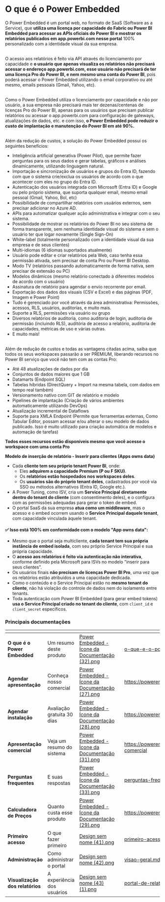 # O que é o Power Embedded

O Power Embedded é um portal web, no formato de SaaS (Software as a Service), que **utiliza uma licença por capacidade do Fabric ou Power BI Embedded para acessar as APIs oficiais do Power BI e mostrar os relatórios publicados em app.powerbi.com nesse portal** 100% personalizado com a identidade visual da sua empresa.

\
O acesso aos relatórios é feito via API através do licenciamento por capacidade e **o usuário que apenas visualiza os relatórios não precisará acessar o endereço app.powerbi.com, esse usuário não precisará de ter uma licença Pro do Power BI, e nem mesmo uma conta do Power BI**, pois poderá acessar o Power Embedded utilizando o email corporativo ou até mesmo, emails pessoais (Gmail, Yahoo, etc).

\
Como o Power Embedded utiliza o licenciamento por capacidade e não por usuário, a sua empresa não precisará mais ter dezenas/centenas de licenças Pro do Power BI, apenas para os usuários que precisam publicar relatórios ou acessar o app.powerbi.com para configuração de gateways, atualizações de dados, etc. e com isso, **o Power Embedded pode reduzir o custo de implantação e manutenção do Power BI em até 90%.**

\
Além da redução de custos, a solução do Power Embedded possui os seguintes benefícios:

* Inteligência artificial generativa (Power Pilot), que permite fazer perguntas para os seus dados e gerar tabelas, gráficos e análises dinamicamente, utilizando linguagem natural.
* Importação e sincronização de usuários e grupos do Entra ID, fazendo com que o sistema crie/exclua os usuários de acordo com o que acontecer com eles no grupo do Entra ID.
* Autenticação dos usuários integrada com Microsoft (Entra ID) e Google ou pelo próprio sistema, que suporta qualquer email, mesmo email pessoal (Gmail, Yahoo, Bol, etc)
* Possibilidade de compartilhar relatórios com usuários externos, sem precisar adicionar no Azure AD.
* APIs para automatizar qualquer ação administrativa e integrar com o seu sistema.
* Possibilidade de mostrar os relatórios do Power BI no seu sistema de forma transparente, sem nenhuma identidade visual do sistema e sem o usuário ter que logar novamente (Single Sign-On)
* White-label (totalmente personalizado com a identidade visual da sua empresa e de seus clientes)
* Multi-idiomas (6 idiomas suportados atualmente)
* Usuário pode editar e criar relatórios pela Web, caso tenha essa permissão ativada, sem precisar de conta Pro ou Power BI Desktop.
* Modo TV (relatórios passando automaticamente de forma nativa, sem precisar de extensão ou PC)
* Modelos dinâmicos (mesmo relatório conectado à diferentes modelos de acordo com o usuário)
* Assinatura de relatório para agendar o envio recorrente por email.
* Exportação dos dados dos visuais (CSV e Excel) e das páginas (PDF, Imagem e Power Point)
* Tudo é gerenciado por você através da área administrativa: Permissões, acessos, RLS, usuários, auditorias, e muito mais.
* Suporte a RLS, permissões via usuário ou grupo
* Diversos relatórios de auditoria, como auditoria de login, auditoria de permissão (incluindo RLS), auditória de acesso a relatório, auditoria de capacidades, métricas de uso e várias outras.
* E muito mais!

\
Além de redução de custos e todas as vantagens citadas acima, saiba que todos os seus workspaces passarão a ser PREMIUM, liberando recursos no Power BI serviço que você não tem com as contas Pro:

* Até 48 atualizações de dados por dia
* Conjuntos de dados maiores que 1 GB
* Datamarts (Endpoint SQL)
* Tabelas híbridas (DirectQuery + Import na mesma tabela, com dados em tempo real também)
* Versionamento nativo com GIT de relatório e modelo
* Pipelines de implantação (Criação de vários ambientes automaticamente utilizando DevOps)
* Atualização incremental de Dataflows
* Suporte para XMLA Endpoint (Permite que ferramentas externas, Como Tabular Editor, possam acessar e/ou alterar o seu modelo de dados publicado. Isso é muito utilizado para criação automática de modelos e automação de tarefas)

**Todos esses recursos estão disponíveis mesmo que você acesse o workspace com uma conta Pro**



**Modelo de inserção de relatório - Inserir para clientes (Apps owns data)**

* Cada **cliente tem seu próprio tenant Power BI**, onde:
  * Eles **adquirem a capacidade Premium (P ou F SKU)**.
  * Os **relatórios estão hospedados nos workspaces deles**.
  * Os **usuários são do próprio tenant deles**, cadastrados por você via SSO ou métodos alternativos (Entra ID, Google etc.).
* A Power Tuning, como ISV, cria um **Service Principal diretamente dentro do tenant do cliente** (com consentimento deles), e o configura com as permissões adequadas para gerar o token de embed.
* O portal SaaS da sua empresa **atua como um middleware**, mas o acesso e o embed ocorrem usando o **Service Principal daquele tenant**, com capacidade vinculada àquele tenant.

#### ✅ Isso está 100% em conformidade com o modelo **"App owns data"**:

* Mesmo que o portal seja multicliente, **cada tenant tem sua própria instância de embed isolada**, com seu próprio Service Principal e sua própria capacidade.
* O **acesso aos relatórios é feito via autenticação não interativa**, conforme definido pela Microsoft para ISVs no modelo "inserir para seus clientes".
* Os usuários finais **não precisam de licenças Power BI Pro**, uma vez que os relatórios estão atribuídos a uma capacidade dedicada.
* Como o conteúdo e o Service Principal estão no **mesmo tenant do cliente**, não há violação do controle de dados nem do isolamento entre tenants.
* Toda autenticação com Power BI Embedded (para gerar embed tokens) **usa o Service Principal criado no tenant do cliente**, com `client_id` e `client_secret` específicos.



### Principais documentações

<table data-view="cards"><thead><tr><th></th><th></th><th data-hidden data-card-cover data-type="files"></th><th data-hidden></th><th data-hidden data-card-target data-type="content-ref"></th></tr></thead><tbody><tr><td><strong>O que é o Power Embedded</strong></td><td>Um resumo deste produto</td><td><a href="../.gitbook/assets/Power Embedded - Ícone da Documentação (32).png">Power Embedded - Ícone da Documentação (32).png</a></td><td></td><td><a href="o-que-e-o-power-embedded.md">o-que-e-o-power-embedded.md</a></td></tr><tr><td><strong>Agendar apresentação</strong></td><td>Conheça nosso comercial</td><td><a href="../.gitbook/assets/Power Embedded - Ícone da Documentação (27).png">Power Embedded - Ícone da Documentação (27).png</a></td><td></td><td><a href="https://powerembedded.com.br/apresentacao">https://powerembedded.com.br/apresentacao</a></td></tr><tr><td><strong>Agendar instalação</strong></td><td>Avaliação gratuita 30 dias</td><td><a href="../.gitbook/assets/Power Embedded - Ícone da Documentação (28).png">Power Embedded - Ícone da Documentação (28).png</a></td><td></td><td><a href="https://powerembedded.com.br/instalacao">https://powerembedded.com.br/instalacao</a></td></tr><tr><td><strong>Apresentação comercial</strong></td><td>Veja um resumo do sistema</td><td><a href="../.gitbook/assets/Power Embedded - Ícone da Documentação (31).png">Power Embedded - Ícone da Documentação (31).png</a></td><td></td><td><a href="https://powerembedded.com.br/apresentacao-comercial">https://powerembedded.com.br/apresentacao-comercial</a></td></tr><tr><td><strong>Perguntas frequentes</strong></td><td>E suas respostas</td><td><a href="../.gitbook/assets/Power Embedded - Ícone da Documentação (33).png">Power Embedded - Ícone da Documentação (33).png</a></td><td></td><td><a href="../perguntas-frequentes/">perguntas-frequentes</a></td></tr><tr><td><strong>Calculadora de Preços</strong></td><td>Quanto custa esse produto</td><td><a href="../.gitbook/assets/Power Embedded - Ícone da Documentação (29).png">Power Embedded - Ícone da Documentação (29).png</a></td><td></td><td><a href="https://powerembedded.com.br/calculadora">https://powerembedded.com.br/calculadora</a></td></tr><tr><td><strong>Primeiro acesso</strong></td><td>O que fazer primeiro</td><td><a href="../.gitbook/assets/Design sem nome (41).png">Design sem nome (41).png</a></td><td></td><td><a href="../portal-de-administracao/primeiro-acesso.md">primeiro-acesso.md</a></td></tr><tr><td><strong>Administração</strong></td><td>Como administrar o portal</td><td><a href="../.gitbook/assets/Design sem nome (42).png">Design sem nome (42).png</a></td><td></td><td><a href="../portal-de-administracao/visao-geral.md">visao-geral.md</a></td></tr><tr><td><strong>Visualização dos relatórios</strong></td><td>A experiência dos usuários</td><td><a href="../.gitbook/assets/Design sem nome (43) (1).png">Design sem nome (43) (1).png</a></td><td></td><td><a href="../portal-de-relatorios/portal-de-relatorios/">portal-de-relatorios</a></td></tr></tbody></table>

